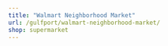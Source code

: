 ```yaml
---
title: "Walmart Neighborhood Market"
url: /gulfport/walmart-neighborhood-market/
shop: supermarket
---
```

